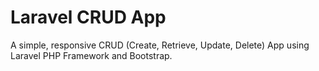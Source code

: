 # Laravel CRUD App
A simple, responsive CRUD (Create, Retrieve, Update, Delete) App using Laravel PHP Framework and Bootstrap.
